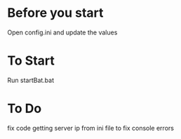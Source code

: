 # Before you start

Open config.ini and update the values

# To Start

Run startBat.bat

# To Do
fix code getting server ip from ini file to fix console errors